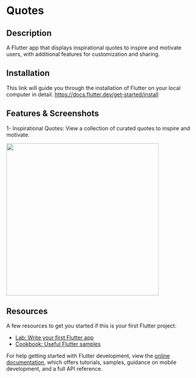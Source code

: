 # Quotes

## Description 

A Flutter app that displays inspirational quotes to inspire and motivate users, with additional features for customization and sharing.

## Installation 

This link will guide you through the installation of Flutter on your local computer in detail.
https://docs.flutter.dev/get-started/install

## Features & Screenshots
1- Inspirational Quotes: View a collection of curated quotes to inspire and motivate.

<img src="https://user-images.githubusercontent.com/65549274/232424080-f5dce3a6-b68c-459d-8819-ca61d70536d0.png" width="400">



## Resources
A few resources to get you started if this is your first Flutter project:

- [Lab: Write your first Flutter app](https://docs.flutter.dev/get-started/codelab)
- [Cookbook: Useful Flutter samples](https://docs.flutter.dev/cookbook)

For help getting started with Flutter development, view the
[online documentation](https://docs.flutter.dev/), which offers tutorials,
samples, guidance on mobile development, and a full API reference.
